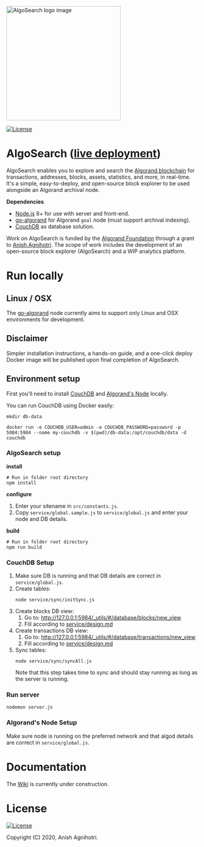 <p>
<img src="https://i.imgur.com/dsBUUav.png" width="300" alt="AlgoSearch logo image" />
</p>

[![License](https://img.shields.io/badge/License-Apache%202.0-yellowgreen.svg)](https://opensource.org/licenses/Apache-2.0)

# AlgoSearch ([live deployment](https://algosearch.io))
AlgoSearch enables you to explore and search the [Algorand blockchain](https://www.algorand.com/) for transactions, addresses, blocks, assets, statistics, and more, in real-time. It's a simple, easy-to-deploy, and open-source block explorer to be used alongside an Algorand archival node.

**Dependencies**
* [Node.js](https://nodejs.org/en/) 8+ for use with server and front-end.
* [go-algorand](https://github.com/algorand/go-algorand) for Algorand `goal` node (must support archival indexing).
* [CouchDB](https://couchdb.apache.org/) as database solution.

Work on AlgoSearch is funded by the [Algorand Foundation](https://algorand.foundation) through a grant to [Anish Agnihotri](https://github.com/anish-agnihotri). The scope of work includes the development of an open-source block explorer (AlgoSearch) and a WIP analytics platform.

# Run locally

## Linux / OSX
The [go-algorand](https://github.com/algorand/go-algorand) node currently aims to support only Linux and OSX environments for development.

## Disclaimer
Simpler installation instructions, a hands-on guide, and a one-click deploy Docker image will be published upon final completion of AlgoSearch.

## Environment setup
First you'll need to install [CouchDB](https://docs.couchdb.org/en/stable/install/index.html) and [Algorand's Node](https://developer.algorand.org/docs/run-a-node/setup/install/) locally.

You can run CouchDB using Docker easily:
```
mkdir db-data

docker run -e COUCHDB_USER=admin -e COUCHDB_PASSWORD=password -p 5984:5984 --name my-couchdb -v $(pwd)/db-data:/opt/couchdb/data -d couchdb
```
### AlgoSearch setup
**install**
```
# Run in folder root directory
npm install
```

**configure**
1. Enter your sitename in `src/constants.js`.
2. Copy `service/global.sample.js` to `service/global.js` and enter your node and DB details.

**build**
```
# Run in folder root directory
npm run build
```

### CouchDB Setup
1. Make sure DB is running and that DB details are correct in `service/global.js`.
2. Create tables:
   ```
   node service/sync/initSync.js
   ```
3. Create blocks DB view:
   1. Go to: http://127.0.0.1:5984/_utils/#/database/blocks/new_view
   2. Fill according to [service/design.md](service/design.md)
4. Create transactions DB view:
   1. Go to: http://127.0.0.1:5984/_utils/#/database/transactions/new_view
   2. Fill according to [service/design.md](service/design.md)
5. Sync tables:
   ```
   node service/sync/syncAll.js
   ```
   Note that this step takes time to sync and should stay running as long as the server is running.

### Run server
```
nodemon server.js
```

### Algorand's Node Setup
Make sure node is running on the preferred network and that algod details are correct in `service/global.js`.

# Documentation
The [Wiki](https://github.com/Anish-Agnihotri/algosearch/wiki) is currently under construction.

# License
[![License](https://img.shields.io/badge/License-Apache%202.0-yellowgreen.svg)](https://opensource.org/licenses/Apache-2.0)

Copyright (C) 2020, Anish Agnihotri.